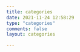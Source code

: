 ```yaml
---
title: categories
date: 2021-11-24 12:58:29
type: "categories"
comments: false
layout: categories

---
```



